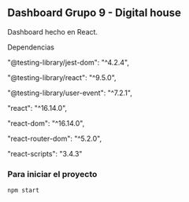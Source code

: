 ## Dashboard Grupo 9 - Digital house

Dashboard hecho en React.

Dependencias

"@testing-library/jest-dom": "^4.2.4",

"@testing-library/react": "^9.5.0",

"@testing-library/user-event": "^7.2.1",

"react": "^16.14.0",

"react-dom": "^16.14.0",

"react-router-dom": "^5.2.0",

"react-scripts": "3.4.3"


### Para iniciar el proyecto 

```
npm start

```


